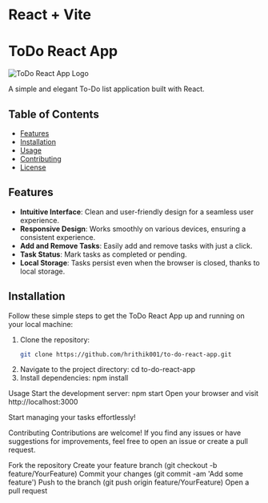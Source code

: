 # React + Vite

# ToDo React App

![ToDo React App Logo](link/to/logo.png) <!-- Add a logo/image to make your README visually appealing -->

A simple and elegant To-Do list application built with React.

## Table of Contents
- [Features](#features)
- [Installation](#installation)
- [Usage](#usage)
- [Contributing](#contributing)
- [License](#license)

## Features
- **Intuitive Interface**: Clean and user-friendly design for a seamless user experience.
- **Responsive Design**: Works smoothly on various devices, ensuring a consistent experience.
- **Add and Remove Tasks**: Easily add and remove tasks with just a click.
- **Task Status**: Mark tasks as completed or pending.
- **Local Storage**: Tasks persist even when the browser is closed, thanks to local storage.

## Installation
Follow these simple steps to get the ToDo React App up and running on your local machine:

1. Clone the repository:
   ```bash
   git clone https://github.com/hrithik001/to-do-react-app.git
2. Navigate to the project directory:
    cd to-do-react-app
3. Install dependencies:
    npm install

Usage
Start the development server:
  npm start
Open your browser and visit http://localhost:3000

Start managing your tasks effortlessly!


Contributing
Contributions are welcome! If you find any issues or have suggestions for improvements, feel free to open an issue or create a pull request.

Fork the repository
Create your feature branch (git checkout -b feature/YourFeature)
Commit your changes (git commit -am 'Add some feature')
Push to the branch (git push origin feature/YourFeature)
Open a pull request

